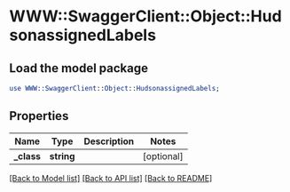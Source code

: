 # WWW::SwaggerClient::Object::HudsonassignedLabels

## Load the model package
```perl
use WWW::SwaggerClient::Object::HudsonassignedLabels;
```

## Properties
Name | Type | Description | Notes
------------ | ------------- | ------------- | -------------
**_class** | **string** |  | [optional] 

[[Back to Model list]](../README.md#documentation-for-models) [[Back to API list]](../README.md#documentation-for-api-endpoints) [[Back to README]](../README.md)


